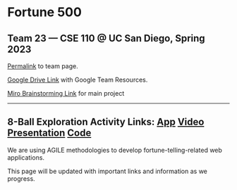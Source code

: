 # Fortune 500
## Team 23 — CSE 110 @ UC San Diego, Spring 2023

[Permalink](https://github.com/cse110-sp23-group23/cse110-sp23-group23/blob/main/admin/team.md) to team page.

[Google Drive Link](https://drive.google.com/drive/folders/1fS5PbOzavOzqdospdFvvXnRhxirArY-B?usp=sharing) with Google Team Resources.

[Miro Brainstorming Link](https://miro.com/app/board/uXjVMN0H0PE=/) for main project


-----------------------------------------
8-Ball Exploration Activity Links:
[App](https://cse110-sp23-group23.github.io/cse110-sp23-group23/source/8ball/)
[Video](https://youtu.be/Lax-YO4mq7g)
[Presentation](https://docs.google.com/presentation/d/1TfnMYepc6xlM0do1ICF59fR98w0THgKbod6YnlapVIY/edit#slide=id.g238ff5be2ce_0_32)
[Code](https://github.com/cse110-sp23-group23/cse110-sp23-group23/tree/main/source/8ball)
-----------------------------------------




We are using AGILE methodologies to develop fortune-telling-related web applications. 

This page will be updated with important links and information as we progress.
